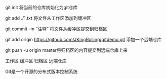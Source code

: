 git init 将当前的仓库初始化为git仓库

git add ./1.txt 将文件从工作区添加到缓冲区

git commit -m “注释” 将文件从缓冲区提交到归档区

git add origin https://github.com/JKingRolling/gitdemo.git 添加一个远端仓库

git push -u origin master将归档区的内容提交到远端仓库上来

工作区 缓冲区 归档区 远端仓库

Git是一个开源的分布式版本控制系统

